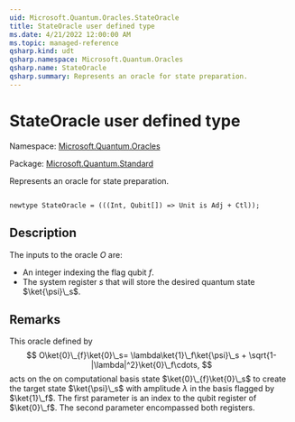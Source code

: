 ```yaml
---
uid: Microsoft.Quantum.Oracles.StateOracle
title: StateOracle user defined type
ms.date: 4/21/2022 12:00:00 AM
ms.topic: managed-reference
qsharp.kind: udt
qsharp.namespace: Microsoft.Quantum.Oracles
qsharp.name: StateOracle
qsharp.summary: Represents an oracle for state preparation.
---
```


# StateOracle user defined type

Namespace: [Microsoft.Quantum.Oracles](xref:Microsoft.Quantum.Oracles)

Package: [Microsoft.Quantum.Standard](https://nuget.org/packages/Microsoft.Quantum.Standard)


Represents an oracle for state preparation.

```qsharp

newtype StateOracle = (((Int, Qubit[]) => Unit is Adj + Ctl));
```



## Description

The inputs to the oracle $O$ are:- An integer indexing the flag qubit $f$.- The system register $s$ that will store the desired quantum state $\ket{\psi}\_s$.

## Remarks

This oracle defined by$$O\ket{0}\_{f}\ket{0}\_s= \lambda\ket{1}\_f\ket{\psi}\_s + \sqrt{1-|\lambda|^2}\ket{0}\_f\cdots,$$acts on the on computational basis state $\ket{0}\_{f}\ket{0}\_s$ to create the target state $\ket{\psi}\_s$ with amplitude $\lambda$ in the basis flagged by $\ket{1}\_f$.The first parameter is an index to the qubit register of $\ket{0}\_f$. The second parameter encompassed both registers.